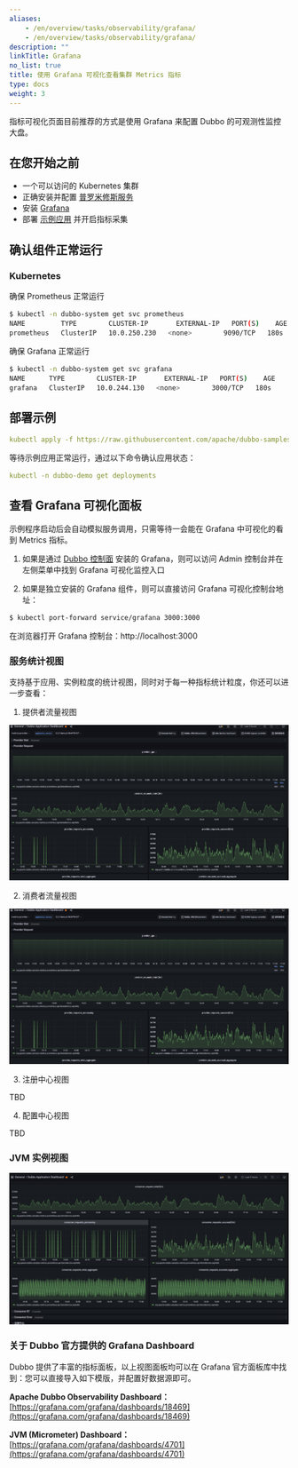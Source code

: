 ```yaml
---
aliases:
    - /en/overview/tasks/observability/grafana/
    - /en/overview/tasks/observability/grafana/
description: ""
linkTitle: Grafana
no_list: true
title: 使用 Grafana 可视化查看集群 Metrics 指标
type: docs
weight: 3
---
```


指标可视化页面目前推荐的方式是使用 Grafana 来配置 Dubbo 的可观测性监控大盘。

## 在您开始之前
- 一个可以访问的 Kubernetes 集群
- 正确安装并配置 [普罗米修斯服务](/en/overview/reference/integrations/prometheus/#安装)
- 安装 [Grafana](/en/overview/reference/integrations/grafana/)
- 部署 [示例应用](https://github.com/apache/dubbo-samples/tree/master/4-governance/dubbo-samples-metrics-spring-boot) 并开启指标采集

## 确认组件正常运行

### Kubernetes
确保 Prometheus 正常运行

```sh
$ kubectl -n dubbo-system get svc prometheus
NAME         TYPE        CLUSTER-IP       EXTERNAL-IP   PORT(S)    AGE
prometheus   ClusterIP   10.0.250.230   <none>        9090/TCP   180s
```

确保 Grafana 正常运行

```sh
$ kubectl -n dubbo-system get svc grafana
NAME      TYPE        CLUSTER-IP       EXTERNAL-IP   PORT(S)    AGE
grafana   ClusterIP   10.0.244.130   <none>        3000/TCP   180s
```

## 部署示例

```yaml
kubectl apply -f https://raw.githubusercontent.com/apache/dubbo-samples/master/4-governance/dubbo-samples-metrics-spring-boot/Deployment.yml
```

等待示例应用正常运行，通过以下命令确认应用状态：
```yaml
kubectl -n dubbo-demo get deployments
```

## 查看 Grafana 可视化面板

示例程序启动后会自动模拟服务调用，只需等待一会能在 Grafana 中可视化的看到 Metrics 指标。
1. 如果是通过 [Dubbo 控制面](../../../reference/admin/architecture/) 安装的 Grafana，则可以访问 Admin 控制台并在左侧菜单中找到 Grafana 可视化监控入口

2. 如果是独立安装的 Grafana 组件，则可以直接访问 Grafana 可视化控制台地址：

```sh
$ kubectl port-forward service/grafana 3000:3000
```

在浏览器打开 Grafana 控制台：http://localhost:3000

### 服务统计视图
支持基于应用、实例粒度的统计视图，同时对于每一种指标统计粒度，你还可以进一步查看：

1. 提供者流量视图

![grafana-dashboard-1.png](/imgs/v3/advantages/grafana-dashboard-1.png)

2. 消费者流量视图

![grafana-dashboard-1.png](/imgs/v3/advantages/grafana-dashboard-1.png)

3. 注册中心视图

TBD

4. 配置中心视图

TBD

### JVM 实例视图

![grafana-dashboard-2.png](/imgs/v3/advantages/grafana-dashboard-2.png)

### 关于 Dubbo 官方提供的 Grafana Dashboard

Dubbo 提供了丰富的指标面板，以上视图面板均可以在 Grafana 官方面板库中找到：您可以直接导入如下模版，并配置好数据源即可。

**Apache Dubbo Observability Dashboard：**  [https://grafana.com/grafana/dashboards/18469](https://grafana.com/grafana/dashboards/18469)

**JVM (Micrometer) Dashboard：** [https://grafana.com/grafana/dashboards/4701](https://grafana.com/grafana/dashboards/4701)
